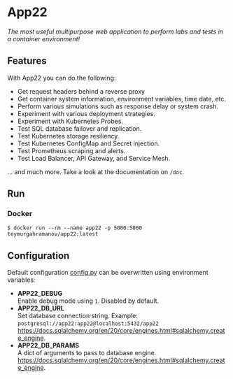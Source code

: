 # App22
_The most useful multipurpose web application to perform labs  and tests in a container environment!_

## Features ###
With App22 you can do the following:

- Get request headers behind a reverse proxy
- Get container system information, environment variables, time date, etc.
- Perform various simulations such as response delay or system crash.
- Experiment with various deployment strategies.
- Experiment with Kubernetes Probes.
- Test SQL database failover and replication.
- Test Kubernetes storage resiliency.
- Test Kubernetes ConfigMap and Secret injection.
- Test Prometheus scraping and alerts.
- Test Load Balancer, API Gateway, and Service Mesh.

... and much more. Take a look at the documentation on `/doc`.

## Run
### Docker
```
$ docker run --rm --name app22 -p 5000:5000 teymurgahramanov/app22:latest
```

## Configuration
Default configuration [config.py](./config.py) can be overwritten using environment variables:
- __APP22_DEBUG__\
  Enable debug mode using `1`. Disabled by default.
- __APP22_DB_URL__\
  Set database connection string. Example:\
  `postgresql://app22:app22@localhost:5432/app22`\
  https://docs.sqlalchemy.org/en/20/core/engines.html#sqlalchemy.create_engine.
- __APP22_DB_PARAMS__\
  A dict of arguments to pass to database engine.\
  https://docs.sqlalchemy.org/en/20/core/engines.html#sqlalchemy.create_engine.
